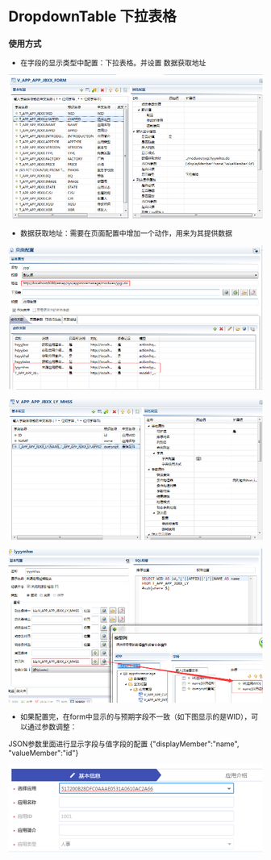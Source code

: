 # DropdownTable 下拉表格

### 使用方式
* 在字段的显示类型中配置：下拉表格。并设置 数据获取地址

![](/assets/ddtable1.png)

* 数据获取地址：需要在页面配置中增加一个动作，用来为其提供数据

![](/assets/ddtable2.png)

![](/assets/ddtable3.png)

![](/assets/ddtable4.png)

* 如果配置完，在form中显示的与预期字段不一致（如下图显示的是WID），可以通过参数调整：

JSON参数里面进行显示字段与值字段的配置 {"displayMember":"name", "valueMember":"id"}

![](/assets/ddtable5.png)



